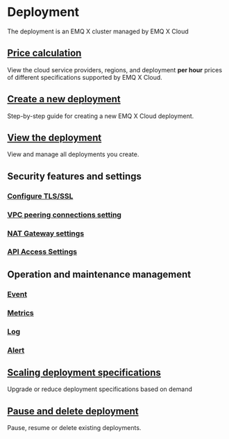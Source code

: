 # Deployment
The deployment is an EMQ X cluster managed by EMQ X Cloud



## [Price calculation](./calculator.md)
View the cloud service providers, regions, and deployment **per hour** prices of different specifications supported by EMQ X Cloud.



## [Create a new deployment](./create_deployment.md)
Step-by-step guide for creating a new EMQ X Cloud deployment.



## [View the deployment](./view_deployment.md)
View and manage all deployments you create.



## Security features and settings

### [Configure TLS/SSL](./tls_ssl.md)



### [VPC peering connections setting](./vpc_peering.md)



### [NAT Gateway settings](./nat.md)



### [API Access Settings](./api.md)



## Operation and maintenance management

### [Event](./events.md)



### [Metrics](./metrics.md)



### [Log](./logs.md)



### [Alert](./alerts.md)



## [Scaling deployment specifications](./upgrade_deployment.md)
Upgrade or reduce deployment specifications based on demand



## [Pause and delete deployment](./delete_deployment.md)

Pause, resume or delete existing deployments.








